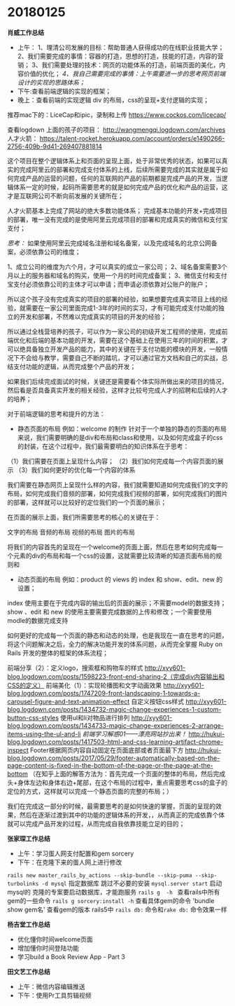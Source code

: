 # 20180125

**肖威工作总结**
- 上午：
1、理清公司发展的目标：帮助普通人获得成功的在线职业技能大学；
2、我们需要完成的事情：容器的打造，思想的打造，技能的打造，内容的营销；
3、我们需要处理的技术：网页的功能体系的打造，前端页面的美化，内容价值的优化；
*4、我自己需要完成的事情：上午需要进一步的思考网页前端设计的实现的思路体系；*
- 下午:查看前端逻辑的实现的框架；
- 晚上：查看前端的实现逻辑 div 的布局，css的呈现+支付逻辑的实现；

推荐mac下的：LiceCap和ipic，录制和上传
https://www.cockos.com/licecap/

查看logdown 上面的孩子的项目：
http://wangmengqi.logdown.com/archives
人才火箭：
https://talent-rocket.herokuapp.com/account/orders/e1490266-2756-409b-9d41-269407881814

这个项目在整个逻辑体系上和页面的呈现上面，处于非常优秀的状态，如果可以真实的完成阿里云的部署和完成支付体系的上线，后续所需要完成的其实就是属于如何完成产品的运营的问题，任何的互联网的产品的前期都是完成产品的开发，当逻辑体系一定的时候，起码所需要思考的就是如何完成产品的优化和产品的运营，这才是互联网公司不断向前发展的关键所在；

人才火箭基本上完成了网站的绝大多数功能体系；
完成基本功能的开发+完成项目的部署，唯一没有完成的是使用阿里云完成项目的部署和完成真实的微信和支付宝支付；

*思考：*
如果使用阿里云完成域名注册和域名备案，以及完成域名的北京公网备案，必须依靠公司的维度；

1、成立公司的维度为六个月，才可以真实的成立一家公司；
2、域名备案需要3个月以上的服务器和域名的购买，使用一个月的时间完成备案；
3、微信支付和支付宝支付必须依靠公司的主体才可以申请；而申请必须依靠对公账户的账户；

所以这个孩子没有完成真实的项目的部署的经验，如果想要完成真实项目上线的经验，就需要在一家公司里面完成1-3年的时间的实习，才有可能完成支付功能的独立的开发和部署，不然难以完成真实的项目的开发的经验；

所以通过全栈营培养的孩子，可以作为一家公司的初级开发工程师的使用，完成前端优化和后端的基本功能的开发，需要在这个基础上在使用三年的时间的积累，才可以绝具备独立开发产品的能力，其中的关键在于支付功能的模块的开发，一般情况下不会给与教学，需要自己不断的踏坑，才可以通过官方文档和自己的实战，总结支付功能的逻辑，从而完成整个产品的开发；

如果我们后续完成面试的时候，关键还是需要看个体实际所做出来的项目的情况，然后看是否具备真实开发的相关经验，这样才比较号完成人才的招聘和后续的人才的培养；

对于前端逻辑的思考和提升的方法：
- 静态页面的布局 例如：welcome 的制作
针对于一个单独的静态的页面的布局来说，我们需要明确的是div和布局和class和使用，以及如何完成盒子的css的封装，在这个过程中，我们最需要明白的知识体系在于思考：

（1）我们需要在页面上呈现什么内容；
（2）我们如何完成每一个内容页面的展示
（3）我们如何更好的优化每一个内容的体系

我们需要在静态网页上呈现什么样的内容，我们就需要知道如何完成我们的文字的布局，如何完成我们音频的部署，如何完成我们视频的部署，如何完成我们的图片的部署，这样就可以比较好的定位我们的一个页面的展示；

在页面的展示上面，我们所需要思考的核心的关键在于：

文字的布局
音频的布局
视频的布局
图片的布局

将我们的内容首先的呈现在一个welcome的页面上面，然后在思考如何完成每一个元素的div的布局和每一个css的设置，这就需要比较清晰的知道页面布局的规则和
- 动态页面的布局 例如：product 的 views 的 index 和 show、edit、new 的设置；

index 使用主要在于完成内容的输出后的页面的展示；不需要model的数据支持；
show 、edit 和 new 的使用主要需要完成数据的上传和修改；一个需要使用modle的数据完成支持

如何更好的完成每一个页面的静态和动态的处理，也是我现在一直在思考的问题，将这个问题解决之后，全力的解决功能开发的体系问题，从而完全掌握 Ruby on Rails 开发的整体的框架的体系流程；

前端分享（2）：定义logo，搜索框和购物车的样式
http://xyy601-blog.logdown.com/posts/1598223-front-end-sharing-2（完成div内容输出和CSS的定义）
前端美化（1）：实现轮播图和文字动画效果
http://xyy601-blog.logdown.com/posts/1747209-front-landscaping-1-towards-a-carousel-figure-and-text-animation-effect
自定义按钮css样式
http://xyy601-blog.logdown.com/posts/1434732-magic-change-experiences-1-custom-button-css-styles
使用ul和li对物品进行排列
http://xyy601-blog.logdown.com/posts/1434733-magic-change-experiences-2-arrange-items-using-the-ul-and-li
*前端学习解惑01——漂亮网站抄出来！*
http://hukui-blog.logdown.com/posts/1417503-html-and-css-learning-artifact-chrome-inspect
Footer根据网页内容自动固定在页面底部或者页面最下方
http://hukui-blog.logdown.com/posts/2017/05/29/footer-automatically-based-on-the-page-content-is-fixed-in-the-bottom-of-the-page-or-the-page-at-the-bottom
（在知乎上面的解答方法为：首先完成一个页面的整体的布局，然后完成头+身体左边和身体右边+尾部，在这个布局的过程中，重点需要思考css的盒子的定位的方式，这样就可以完成一个静态页面的完整的布局；）

我们在完成这一部分的时候，最需要思考的是如何快速的掌握，页面的呈现的效果，然后在逐渐过渡到其中的功能的逻辑体系的开发，，从而真正的完成依靠个体就可以完成产品开发的过程，从而完成自我依靠技能立足的目的；


**张家琛工作总结**
- 上午：学习蛋人网支付配置和gem sorcery
- 下午：在克隆下来的蛋人网上进行修改

`rails new master_rails_by_actions --skip-bundle --skip-puma --skip-turbolinks -d mysql`
指定数据库 跳过不必要的安装
`mysql.server start`  启动mysql的
克隆的专案要启动数据库，才能跑服务
`rails g  -h ` 查看rails中所有gem的一些命令
`rails g sorcery:install -h` 查看具体gem的命令
'bundle show gem名' 查看gem的版本
rails5中  `rails db:` 命令和`rake db:` 命令效果一样



**杨吉堂工作总结**
- 优化懂你时间welcome页面
- 增加懂你时间登陆功能
- 学习build a Book Review App - Part 3


**田文艺工作总结**
 - 上午：微信内容编辑推送
 - 下午：使用Pr工具剪辑视频

